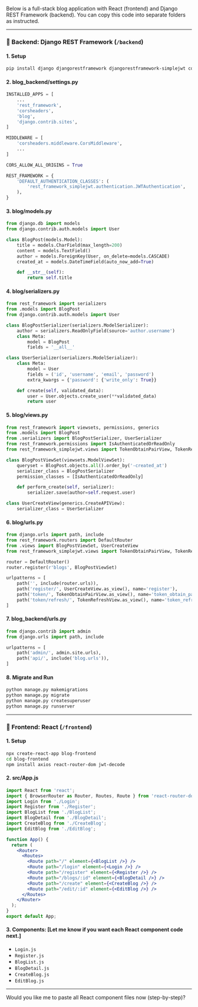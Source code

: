 Below is a full-stack blog application with React (frontend) and Django REST Framework (backend). You can copy this code into separate folders as instructed.

---

### 📁 Backend: Django REST Framework (`/backend`)

#### 1. Setup
```bash
pip install django djangorestframework djangorestframework-simplejwt corsheaders
```

#### 2. blog_backend/settings.py
```python
INSTALLED_APPS = [
    ...
    'rest_framework',
    'corsheaders',
    'blog',
    'django.contrib.sites',
]

MIDDLEWARE = [
    'corsheaders.middleware.CorsMiddleware',
    ...
]

CORS_ALLOW_ALL_ORIGINS = True

REST_FRAMEWORK = {
    'DEFAULT_AUTHENTICATION_CLASSES': (
        'rest_framework_simplejwt.authentication.JWTAuthentication',
    ),
}
```

#### 3. blog/models.py
```python
from django.db import models
from django.contrib.auth.models import User

class BlogPost(models.Model):
    title = models.CharField(max_length=200)
    content = models.TextField()
    author = models.ForeignKey(User, on_delete=models.CASCADE)
    created_at = models.DateTimeField(auto_now_add=True)

    def __str__(self):
        return self.title
```

#### 4. blog/serializers.py
```python
from rest_framework import serializers
from .models import BlogPost
from django.contrib.auth.models import User

class BlogPostSerializer(serializers.ModelSerializer):
    author = serializers.ReadOnlyField(source='author.username')
    class Meta:
        model = BlogPost
        fields = '__all__'

class UserSerializer(serializers.ModelSerializer):
    class Meta:
        model = User
        fields = ('id', 'username', 'email', 'password')
        extra_kwargs = {'password': {'write_only': True}}

    def create(self, validated_data):
        user = User.objects.create_user(**validated_data)
        return user
```

#### 5. blog/views.py
```python
from rest_framework import viewsets, permissions, generics
from .models import BlogPost
from .serializers import BlogPostSerializer, UserSerializer
from rest_framework.permissions import IsAuthenticatedOrReadOnly
from rest_framework_simplejwt.views import TokenObtainPairView, TokenRefreshView

class BlogPostViewSet(viewsets.ModelViewSet):
    queryset = BlogPost.objects.all().order_by('-created_at')
    serializer_class = BlogPostSerializer
    permission_classes = [IsAuthenticatedOrReadOnly]

    def perform_create(self, serializer):
        serializer.save(author=self.request.user)

class UserCreateView(generics.CreateAPIView):
    serializer_class = UserSerializer
```

#### 6. blog/urls.py
```python
from django.urls import path, include
from rest_framework.routers import DefaultRouter
from .views import BlogPostViewSet, UserCreateView
from rest_framework_simplejwt.views import TokenObtainPairView, TokenRefreshView

router = DefaultRouter()
router.register(r'blogs', BlogPostViewSet)

urlpatterns = [
    path('', include(router.urls)),
    path('register/', UserCreateView.as_view(), name='register'),
    path('token/', TokenObtainPairView.as_view(), name='token_obtain_pair'),
    path('token/refresh/', TokenRefreshView.as_view(), name='token_refresh'),
]
```

#### 7. blog_backend/urls.py
```python
from django.contrib import admin
from django.urls import path, include

urlpatterns = [
    path('admin/', admin.site.urls),
    path('api/', include('blog.urls')),
]
```

#### 8. Migrate and Run
```bash
python manage.py makemigrations
python manage.py migrate
python manage.py createsuperuser
python manage.py runserver
```

---

### 📁 Frontend: React (`/frontend`)

#### 1. Setup
```bash
npx create-react-app blog-frontend
cd blog-frontend
npm install axios react-router-dom jwt-decode
```

#### 2. src/App.js
```jsx
import React from 'react';
import { BrowserRouter as Router, Routes, Route } from 'react-router-dom';
import Login from './Login';
import Register from './Register';
import BlogList from './BlogList';
import BlogDetail from './BlogDetail';
import CreateBlog from './CreateBlog';
import EditBlog from './EditBlog';

function App() {
  return (
    <Router>
      <Routes>
        <Route path="/" element={<BlogList />} />
        <Route path="/login" element={<Login />} />
        <Route path="/register" element={<Register />} />
        <Route path="/blogs/:id" element={<BlogDetail />} />
        <Route path="/create" element={<CreateBlog />} />
        <Route path="/edit/:id" element={<EditBlog />} />
      </Routes>
    </Router>
  );
}
export default App;
```

#### 3. Components: [Let me know if you want each React component code next.]
- `Login.js`
- `Register.js`
- `BlogList.js`
- `BlogDetail.js`
- `CreateBlog.js`
- `EditBlog.js`

---

Would you like me to paste all React component files now (step-by-step)?
